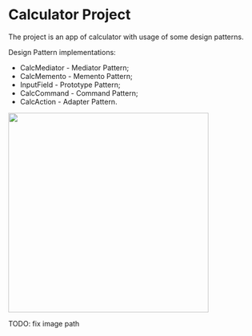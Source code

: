 # Calculator Project

The project is an app of calculator with usage of some design patterns.

Design Pattern implementations:

- CalcMediator - Mediator Pattern;
- CalcMemento - Memento Pattern;
- InputField - Prototype Pattern;
- CalcCommand - Command Pattern;
- CalcAction - Adapter Pattern.

<img src="https://github.com/druyaned/core-java-notes/blob/src/main/java/druyaned/corejava/vol1/ch12gui/t01calc/calc-demo.gif?raw=true"
    height="400" />

TODO: fix image path
